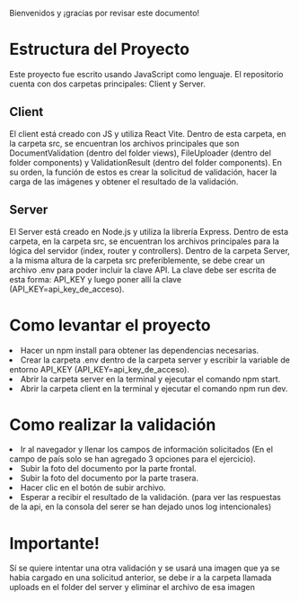 Bienvenidos y ¡gracias por revisar este documento!

<h1>Estructura del Proyecto</h1>

<p>Este proyecto fue escrito usando JavaScript como lenguaje. El repositorio cuenta con dos carpetas principales: Client y Server.</p>

<h2>Client</h2>
<p>El client está creado con JS y utiliza React Vite. Dentro de esta carpeta, en la carpeta src, se encuentran los archivos principales que son DocumentValidation (dentro del folder views), FileUploader (dentro del folder components) y ValidationResult (dentro del folder components). En su orden, la función de estos es crear la solicitud de validación, hacer la carga de las imágenes y obtener el resultado de la validación.</p>

<h2>Server</h2>
<p>El Server está creado en Node.js y utiliza la librería Express. Dentro de esta carpeta, en la carpeta src, se encuentran los archivos principales para la lógica del servidor (index, router y controllers). Dentro de la carpeta Server, a la misma altura de la carpeta src preferiblemente, se debe crear un archivo .env para poder incluir la clave API. La clave debe ser escrita de esta forma: API_KEY y luego poner allí la clave (API_KEY=api_key_de_acceso).</p>

<h1>Como levantar el proyecto</h1>

  <li>Hacer un npm install para obtener las dependencias necesarias.</li>
  <li>Crear la carpeta .env dentro de la carpeta server y escribir la variable de entorno API_KEY (API_KEY=api_key_de_acceso).</li>
  <li>Abrir la carpeta server en la terminal y ejecutar el comando npm start.</li>
  <li>Abrir la carpeta client en la terminal y ejecutar el comando npm run dev.</li>


<h1>Como realizar la validación</h1>

  <li>Ir al navegador y llenar los campos de información solicitados (En el campo de país solo se han agregado 3 opciones para el ejercicio).</li>
  <li>Subir la foto del documento por la parte frontal.</li>
  <li>Subir la foto del documento por la parte trasera.</li>
  <li>Hacer clic en el botón de subir archivo.</li>
  <li>Esperar a recibir el resultado de la validación. (para ver las respuestas de la api, en la consola del serer se han dejado unos log intencionales)</li>


<h1>Importante!</h1>
<p>Sí se quiere intentar una otra validación y se usará una imagen que ya se habia cargado en una solicitud anterior, se debe ir a la carpeta llamada uploads en el folder del server y eliminar el archivo de esa imagen</p>




